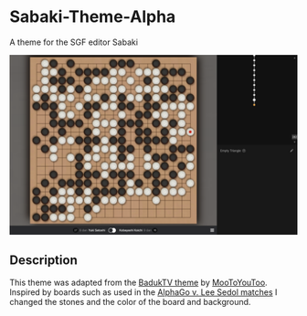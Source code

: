 # Sabaki-Theme-Alpha
A theme for the SGF editor Sabaki

![alt text](https://github.com/FrgttnDeer/Sabaki-Theme-Alpha/blob/master/Screenshot.png?raw=true)

## Description
This theme was adapted from the [BadukTV theme](https://www.reddit.com/r/baduk/comments/i8km9z/sabaki_theme_baduktv_style_link_in_comments) by [MooToYouToo](https://github.com/MooToYouToo/Sabaki-BadukTV-Theme/releases/tag/v0.1.0). Inspired by boards such as used in the [AlphaGo v. Lee Sedol matches](https://ichef.bbci.co.uk/news/660/cpsprodpb/11B23/production/_88738427_pic1go.jpg) I changed the stones and the color of the board and background.
